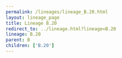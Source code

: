 ```yaml
---
permalink: /lineages/lineage_B.20.html
layout: lineage_page
title: Lineage B.20
redirect_to: ../lineage.html?lineage=B.20
lineage: B.20
parent: B
children: ['B.20']
---
```

